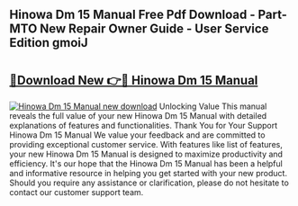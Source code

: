 ## Hinowa Dm 15 Manual Free Pdf Download - Part-MTO New Repair Owner Guide - User Service Edition gmoiJ

# <h2><a href="http://bc77950.oget.top/?id=Hinowa+Dm+15+Manual">🔗Download New 👉🔴 Hinowa Dm 15 Manual</a></h2>

[![Hinowa Dm 15 Manual new download](https://i.imgur.com/5g1atiW.png)](http://bc77950.oget.top/?id=Hinowa+Dm+15+Manual)
Unlocking Value This manual reveals the full value of your new Hinowa Dm 15 Manual with detailed explanations of features and functionalities. Thank You for Your Support Hinowa Dm 15 Manual We value your feedback and are committed to providing exceptional customer service. With features like list of features, your new Hinowa Dm 15 Manual is designed to maximize productivity and efficiency. It's our hope that the Hinowa Dm 15 Manual has been a helpful and informative resource in helping you get started with your new product. Should you require any assistance or clarification, please do not hesitate to contact our customer support team.

